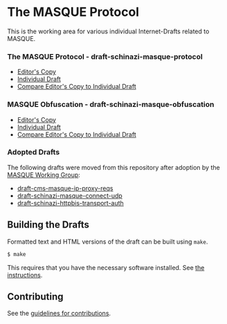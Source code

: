 # The MASQUE Protocol

This is the working area for various individual Internet-Drafts related to MASQUE.

### The MASQUE Protocol - draft-schinazi-masque-protocol
* [Editor's Copy](https://davidschinazi.github.io/masque-drafts/draft-schinazi-masque-protocol.html)
* [Individual Draft](https://tools.ietf.org/html/draft-schinazi-masque-protocol)
* [Compare Editor's Copy to Individual Draft](https://DavidSchinazi.github.io/masque-drafts/#go.draft-schinazi-masque-protocol.diff)

### MASQUE Obfuscation - draft-schinazi-masque-obfuscation
* [Editor's Copy](https://davidschinazi.github.io/masque-drafts/draft-schinazi-masque-obfuscation.html)
* [Individual Draft](https://tools.ietf.org/html/draft-schinazi-masque-obfuscation)
* [Compare Editor's Copy to Individual Draft](https://DavidSchinazi.github.io/masque-drafts/#go.draft-schinazi-masque-obfuscation.diff)

### Adopted Drafts

The following drafts were moved from this repository after adoption by the [MASQUE Working Group](https://datatracker.ietf.org/wg/masque/documents/):
* [draft-cms-masque-ip-proxy-reqs](https://github.com/ietf-wg-masque/draft-ietf-masque-ip-proxy-reqs)
* [draft-schinazi-masque-connect-udp](https://github.com/ietf-wg-masque/draft-ietf-masque-connect-udp)
* [draft-schinazi-httpbis-transport-auth](https://github.com/httpwg/http-extensions/blob/main/draft-ietf-httpbis-unprompted-auth.md)

## Building the Drafts

Formatted text and HTML versions of the draft can be built using `make`.

```sh
$ make
```

This requires that you have the necessary software installed.  See
[the instructions](https://github.com/martinthomson/i-d-template/blob/master/doc/SETUP.md).


## Contributing

See the
[guidelines for contributions](https://github.com/DavidSchinazi/masque-drafts/blob/master/CONTRIBUTING.md).
